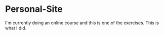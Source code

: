 # Personal-Site
I'm currently doing an online course and this is one of the exercises. This is what I did.
